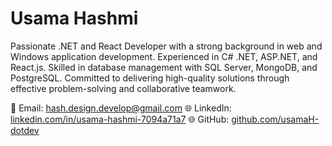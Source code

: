 # Usama Hashmi

Passionate .NET and React Developer with a strong background in web and Windows application development. Experienced in C# .NET, ASP.NET, and React.js. Skilled in database management with SQL Server, MongoDB, and PostgreSQL. Committed to delivering high-quality solutions through effective problem-solving and collaborative teamwork.

📧 Email: hash.design.develop@gmail.com
🌐 LinkedIn: [linkedin.com/in/usama-hashmi-7094a71a7](https://www.linkedin.com/in/usama-hashmi-7094a71a7)
🌐 GitHub: [github.com/usamaH-dotdev](https://github.com/usamaH-dotdev)
